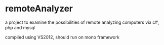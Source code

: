 remoteAnalyzer
==============

a project to examine the possibilities of remote analyzing computers via c#, php and mysql

compiled using VS2012, should run on mono framework
